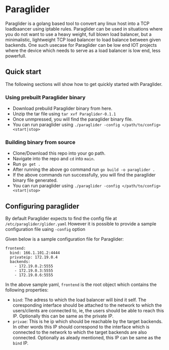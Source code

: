 # Paraglider

Paraglider is a golang based tool to convert any linux host into a TCP loadbaancer using iptable rules. Paraglider can be used
in situations where you do not want to use a heavy weight, full blown load balancer, but a minimalistic, lightweight 
TCP load balancer to load balance between given backends. One such usecase for Paraglider can be low end IOT projects where
the device which needs to serve as a load balancer is low end, less powerfull.

## Quick start

The following sections will show how to get quickly started with Paraglider.

### Using prebuilt Paraglider binary

- Download prebuild Paraglider binary from here.
- Unzip the tar file using ```tar xvf Paraglider-0.1.1```
- Once unmpressed, you will find the paraglider binary file.
- You can run paraglider using ```./paraglider -config </path/to/config> <start|stop>```

### Building binary from source

- Clone/Download this repo into your go path.
- Navigate into the repo and ```cd``` into ```main```.
- Run ```go get .```
- After running the above go command run ```go build -o paraglider .```
- If the above commands run successfully, you will find the paraglider binary file generated.
- You can run paraglider using ```./paraglider -config </path/to/config> <start|stop>```

## Configuring paraglider

By default Paraglider expects to find the config file at ```/etc/paraglider/glider.yaml```
However it is possible to provide a sample configuration file uaing ```-config``` option

Given below is a sample configuration file for Paraglider:

```
frontend:
  bind: 166.1.101.2:4444
  privateip: 172.19.0.4
  backends:
    - 172.19.0.2:5555
    - 172.19.0.3:5555
    - 172.19.0.6:5555
```

In the above sample yaml, ```frontend``` is the root object which contains the following properties:
- ```bind```: The adress to which the load balancer will bind it self. The coresponding interface should be attached to the
  network to which the users/clients are connected to, ie, the users should be able to reach this IP.
  Optionally this can be same as the private IP.
- ```privae```: This is he ip which should be reachable by the target backends. In other words this IP should correspond to
  the interface which is connected to the network to which the target backends are also connected. Optionally as aleady
  mentioned, this IP can be same as the ```bind``` IP.
